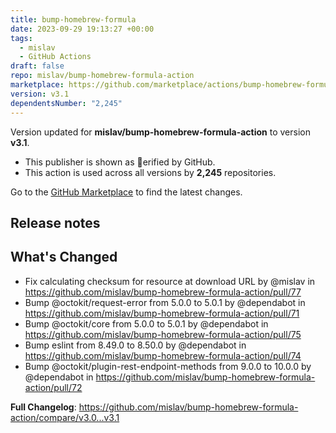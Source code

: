 ```yaml
---
title: bump-homebrew-formula
date: 2023-09-29 19:13:27 +00:00
tags:
  - mislav
  - GitHub Actions
draft: false
repo: mislav/bump-homebrew-formula-action
marketplace: https://github.com/marketplace/actions/bump-homebrew-formula
version: v3.1
dependentsNumber: "2,245"
---
```



Version updated for **mislav/bump-homebrew-formula-action** to version **v3.1**.
- This publisher is shown as erified by GitHub.
- This action is used across all versions by **2,245** repositories.

Go to the [GitHub Marketplace](https://github.com/marketplace/actions/bump-homebrew-formula) to find the latest changes.

## Release notes

## What's Changed
* Fix calculating checksum for resource at download URL by @mislav in https://github.com/mislav/bump-homebrew-formula-action/pull/77
* Bump @octokit/request-error from 5.0.0 to 5.0.1 by @dependabot in https://github.com/mislav/bump-homebrew-formula-action/pull/71
* Bump @octokit/core from 5.0.0 to 5.0.1 by @dependabot in https://github.com/mislav/bump-homebrew-formula-action/pull/75
* Bump eslint from 8.49.0 to 8.50.0 by @dependabot in https://github.com/mislav/bump-homebrew-formula-action/pull/74
* Bump @octokit/plugin-rest-endpoint-methods from 9.0.0 to 10.0.0 by @dependabot in https://github.com/mislav/bump-homebrew-formula-action/pull/72


**Full Changelog**: https://github.com/mislav/bump-homebrew-formula-action/compare/v3.0...v3.1
